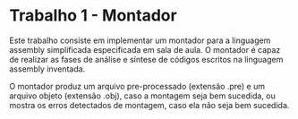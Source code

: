 # Trabalho 1 - Montador

Este trabalho consiste em implementar um montador para a linguagem assembly simplificada especificada em sala de aula. O montador é capaz de realizar as fases de análise e síntese de códigos escritos na linguagem assembly inventada.

O montador produz um arquivo pre-processado (extensão .pre) e um arquivo objeto (extensão .obj), caso a montagem seja bem sucedida, ou mostra os erros detectados de montagem, caso ela não seja bem sucedida.